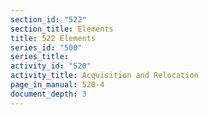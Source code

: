 ```yaml
---
section_id: "522"
section_title: Elements
title: 522 Elements
series_id: "500"
series_title: 
activity_id: "520"
activity_title: Acquisition and Relocation
page_in_manual: 520-4
document_depth: 3
---
```

